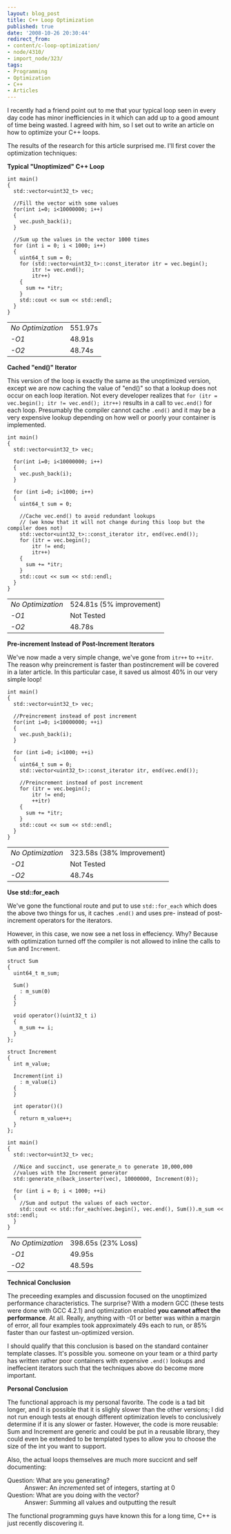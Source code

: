 ```yaml
---
layout: blog_post
title: C++ Loop Optimization
published: true
date: '2008-10-26 20:30:44'
redirect_from:
- content/c-loop-optimization/
- node/4310/
- import_node/323/
tags:
- Programming
- Optimization
- C++
- Articles
---
```


I recently had a friend point out to me that your typical loop seen in every day code has minor inefficiencies in it which can add up to a good amount of time being wasted. I agreed with him, so I set out to write an article on how to optimize your C++ loops.

The results of the research for this article surprised me. I'll first cover the optimization techniques:  

**Typical "Unoptimized" C++ Loop**

    int main()
    {
      std::vector<uint32_t> vec;

      //Fill the vector with some values
      for(int i=0; i<10000000; i++)
      {
        vec.push_back(i);
      }

      //Sum up the values in the vector 1000 times
      for (int i = 0; i < 1000; i++)
      {
        uint64_t sum = 0;
        for (std::vector<uint32_t>::const_iterator itr = vec.begin();
            itr != vec.end();
            itr++)
        {
          sum += *itr;
        }
        std::cout << sum << std::endl;
      }
    }


<table>
<tr>
<td>
<em>No Optimization</em>
</td>
<td>
551.97s
</td>
</tr>
<tr>
<td>
<em>-O1</em>
</td>
<td>
48.91s
</td>
</tr>
<tr>
<td>
<em>-O2</em>
</td>
<td>
48.74s
</td>
</tr>
</table>


**Cached "end()" Iterator**

This version of the loop is exactly the same as the unoptimized version, except we are now caching the value of "end()" so that a lookup does not occur on each loop iteration. Not every developer realizes that <code>for (itr = vec.begin(); itr != vec.end(); itr++)</code> results in a call to <code>vec.end()</code> for each loop. Presumably the compiler cannot cache <code>.end()</code> and it may be a very expensive lookup depending on how well or poorly your container is implemented.


    int main()
    {
      std::vector<uint32_t> vec;

      for(int i=0; i<10000000; i++)
      {
        vec.push_back(i);
      }

      for (int i=0; i<1000; i++)
      {
        uint64_t sum = 0;

        //Cache vec.end() to avoid redundant lookups 
        // (we know that it will not change during this loop but the compiler does not)
        std::vector<uint32_t>::const_iterator itr, end(vec.end()); 
        for (itr = vec.begin();
            itr != end;
            itr++)
        {
          sum += *itr;
        }
        std::cout << sum << std::endl;
      }
    }


<table>
<tr>
<td>
<em>No Optimization</em>
</td>
<td>
524.81s (5% improvement)
</td>
</tr>
<tr>
<td>
<em>-O1</em>
</td>
<td>
Not Tested
</td>
</tr>
<tr>
<td>
<em>-O2</em>
</td>
<td>
48.78s
</td>
</tr>
</table>

**Pre-increment Instead of Post-Increment Iterators**

We've now made a very simple change, we've gone from <code>itr++</code> to <code>++itr</code>. The reason why preincrement is faster than postincrement will be covered in a later article. In this particular case, it saved us almost 40% in our very simple loop!


    int main()
    {
      std::vector<uint32_t> vec;

      //Preincrement instead of post increment
      for(int i=0; i<10000000; ++i)
      {
        vec.push_back(i);
      }

      for (int i=0; i<1000; ++i)
      {
        uint64_t sum = 0;
        std::vector<uint32_t>::const_iterator itr, end(vec.end());

        //Preincrement instead of post increment
        for (itr = vec.begin();
            itr != end;
            ++itr)
        {
          sum += *itr;
        }
        std::cout << sum << std::endl;
      }
    }


<table>
<tr>
<td>
<em>No Optimization</em>
</td>
<td>
323.58s (38% Improvement)
</td>
</tr>
<tr>
<td>
<em>-O1</em>
</td>
<td>
Not Tested
</td>
</tr>
<tr>
<td>
<em>-O2</em>
</td>
<td>
48.74s
</td>
</tr>
</table>


**Use std::for_each**

We've gone the functional route and put to use <code>std::for_each</code> which does the above two things for us, it caches <code>.end()</code> and uses pre- instead of post- increment operators for the iterators.

However, in this case, we now see a net loss in effeciency. Why? Because with optimization turned off the compiler is not allowed to inline the calls to <code>Sum</code> and <code>Increment</code>.


    struct Sum
    {
      uint64_t m_sum;

      Sum()
        : m_sum(0)
      {
      }

      void operator()(uint32_t i)
      {
        m_sum += i;
      }
    };

    struct Increment
    {
      int m_value;

      Increment(int i)
        : m_value(i)
      {
      }

      int operator()()
      {
        return m_value++;
      }
    };

    int main()
    {
      std::vector<uint32_t> vec;

      //Nice and succinct, use generate_n to generate 10,000,000
      //values with the Increment generator
      std::generate_n(back_inserter(vec), 10000000, Increment(0));

      for (int i = 0; i < 1000; ++i)
      {
        //Sum and output the values of each vector.
        std::cout << std::for_each(vec.begin(), vec.end(), Sum()).m_sum << std::endl;
      }
    }


<table>
<tr>
<td>
<em>No Optimization</em>
</td>
<td>
398.65s (23% Loss)
</td>
</tr>
<tr>
<td>
<em>-O1</em>
</td>
<td>
49.95s
</td>
</tr>
<tr>
<td>
<em>-O2</em>
</td>
<td>
48.59s
</td>
</tr>
</table>

<strong>Technical Conclusion</strong>

The preceeding examples and discussion focused on the unoptimized performance characteristics. The surprise? With a modern GCC (these tests were done with GCC 4.2.1) and optimization enabled <strong>you cannot affect the performance</strong>. At all. Really, anything with -01 or better was within a margin of error, all four examples took approximately 49s each to run, or 85% faster than our fastest un-optimized version.

I should qualify that this conclusion is based on the standard container template classes. It's possible you. someone on your team or a third party has written rather poor containers with expensive <code>.end()</code> lookups and ineffecient iterators such that the techniques above do become more important.

<strong>Personal Conclusion</strong>

The functional approach is my personal favorite. The code is a tad bit longer, and it is possible that it is slighly slower than the other versions; I did not run enough tests at enough different optimization levels to conclusively determine if it is any slower or faster. However, the code is more reusable: Sum and Increment are generic and could be put in a reusable library, they could even be extended to be templated types to allow you to choose the size of the int you want to support.

Also, the actual loops themselves are much more succicnt and self documenting:
<dl>
<dt>
Question: What are you generating?
</dt>
<dd>
Answer: An <em>increment</em>ed set of integers, starting at 0
</dd>
<dt>
Question: What are you doing with the vector?
</dt>
<dd>
Answer: <em>Sum</em>ming all values and outputting the result
</dd>
</dl>
The functional programming guys have known this for a long time, C++ is just recently discovering it.

